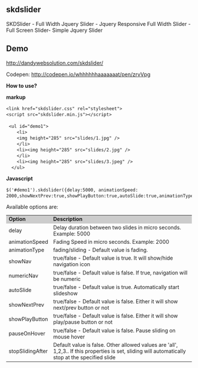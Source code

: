 skdslider
-----------
SKDSlider - Full Width Jquery Slider - Jquery Responsive Full Width Slider - Full Screen Slider- Simple Jquery Slider

Demo
-----

http://dandywebsolution.com/skdslider/

Codepen: http://codepen.io/whhhhhhaaaaaaat/pen/zrvVpg

**How to use?**

**markup**
    
    <link href="skdslider.css" rel="stylesheet">
    <script src="skdslider.min.js"></script>
    
     <ul id="demo1">
        <li>
        <img height="285" src="slides/1.jpg" />
        </li>
        <li><img height="285" src="slides/2.jpg" />
        </li>
        <li><img height="285" src="slides/3.jpeg" />
      </ul>

**Javascript**

    $('#demo1').skdslider({delay:5000, animationSpeed: 2000,showNextPrev:true,showPlayButton:true,autoSlide:true,animationType:'fading'});
    
Available options are:

<table class="option-table" width="90%" border="0" cellspacing="2" cellpadding="4" align="center">
  <tr bgcolor="#CCCCCC">
    <td><strong>Option</strong></td>
    <td><strong>Description</strong></td>
  </tr>
  <tr>
    <td>delay</td>
    <td>Delay duration between two  slides in micro seconds. Example: 5000</td>
  </tr>
  <tr>
    <td>animationSpeed</td>
    <td>Fading Speed in micro seconds. Example: 2000</td>
  </tr>
  <tr>
    <td>animationType</td>
    <td>fading/sliding - Default value is fading.</td>
  </tr>
  <tr>
    <td>showNav</td>
    <td>true/false - Default value is true. It will show/hide navigation icon</td>
  </tr>
  <tr>
    <td>numericNav</td>
    <td>true/false - Default value is false. If true, navigation will be numeric</td>
  </tr>
  <tr>
    <td>autoSlide</td>
    <td>true/false - Default value is true. Automatically start slideshow</td>
  </tr>
  <tr>
    <td>showNextPrev</td>
    <td>true/false - Default value is false. Either it will show next/prev button or not</td>
  </tr>
  <tr>
    <td>showPlayButton</td>
    <td>true/false - Default value is false. Either it will show play/pause button or not</td>
  </tr>
  <tr>
    <td>pauseOnHover</td>
    <td>true/false - Default value is false. Pause sliding on mouse hover</td>
  </tr>
    <tr>
    <td>stopSlidingAfter</td>
    <td> Default value is false. Other allowed values are 'all', 1,2,3..    If this properties is set, sliding will  automatically stop at the specified slide</td>
  </tr>
</table>
